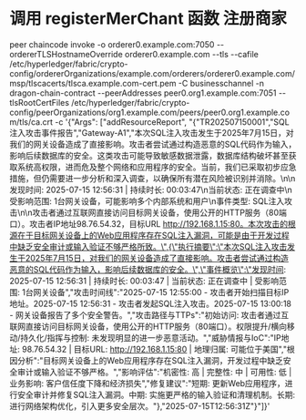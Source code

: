 # 调用 registerMerChant 函数 注册商家

peer chaincode invoke -o orderer0.example.com:7050 --ordererTLSHostnameOverride orderer0.example.com --tls --cafile /etc/hyperledger/fabric/crypto-config/ordererOrganizations/example.com/orderers/orderer0.example.com/msp/tlscacerts/tlsca.example.com-cert.pem -C businesschannel -n dragon-chain-contract --peerAddresses peer0.org1.example.com:7051 --tlsRootCertFiles /etc/hyperledger/fabric/crypto-config/peerOrganizations/org1.example.com/peers/peer0.org1.example.com/tls/ca.crt  -c '{"Args": ["addResourceReport", "{\"TR202507150001\",\"SQL注入攻击事件报告\",\"Gateway-A1\",\"本次SQL注入攻击发生于2025年7月15日，对我们的网关设备造成了直接影响。攻击者尝试通过构造恶意的SQL代码作为输入，影响后续数据库的安全。这类攻击可能导致敏感数据泄露，数据库结构破坏甚至获取系统高权限，进而危及整个网络和应用程序的安全。当前，我们已采取初步应急措施，但仍需要进一步分析和深入调查，以确保所有潜在风险被识别并消除。\\n\\n发现时间: 2025-07-15 12:56:31 | 持续时长: 00:03:47\\n当前状态: 正在调查中\\n受影响范围: 1台网关设备，可能影响多个内部系统和用户\\n事件类型: SQL注入攻击\\n\\n攻击者通过互联网直接访问目标网关设备，使用公开的HTTP服务（80端口）。攻击者IP地址98.76.54.32，目标URL http://192.168.1.15:80。本次攻击的根源在于目标网关设备上的Web应用程序存在SQL注入漏洞，可能是由于开发过程中缺乏安全审计或输入验证不够严格所致。\",{\"执行摘要\":\"本次SQL注入攻击发生于2025年7月15日，对我们的网关设备造成了直接影响。攻击者尝试通过构造恶意的SQL代码作为输入，影响后续数据库的安全。\",\"事件概览\":\"发现时间: 2025-07-15 12:56:31 | 持续时长: 00:03:47 | 当前状态: 正在调查中 | 受影响范围: 1台网关设备\",\"攻击时间线\":\"2025-07-15 12:55:00 - 攻击者开始扫描目标IP地址。2025-07-15 12:56:31 - 攻击者发起SQL注入攻击。2025-07-15 13:00:18 - 网关设备报告了多个安全警告。\",\"攻击路径与TTPs\":\"初始访问: 攻击者通过互联网直接访问目标网关设备，使用公开的HTTP服务（80端口）。权限提升/横向移动/持久化/指挥与控制: 未发现明显的进一步恶意活动。\",\"威胁情报与IoC\":\"IP地址: 98.76.54.32 | 目标URL: http://192.168.1.15:80 | 地理归属: 可能位于美国\",\"根因分析\":\"目标网关设备上的Web应用程序存在SQL注入漏洞，开发过程中缺乏安全审计或输入验证不够严格。\",\"影响评估\":\"机密性: 高 | 完整性: 中 | 可用性: 低 | 业务影响: 客户信任度下降和经济损失\",\"修复建议\":\"短期: 更新Web应用程序，进行安全审计并修复SQL注入漏洞。中期: 实施更严格的输入验证和清理机制。长期: 进行网络架构优化，引入更多安全层次。\"},\"2025-07-15T12:56:31Z\"}"]}'
